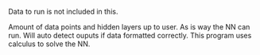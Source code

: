 Data to run is not included in this.

Amount of data points and hidden layers up to user.  As is way the NN can run.  Will auto detect ouputs if data formatted correctly.  This program uses calculus to solve the NN.
